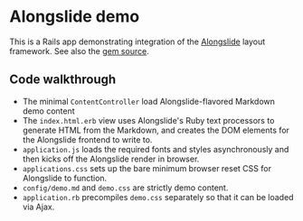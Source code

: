 # Alongslide demo

This is a Rails app demonstrating integration of the [Alongslide](http://alongslide.com)
layout framework. See also the [gem source](github.com/triplecanopy/alongslide).

## Code walkthrough

- The minimal `ContentController` load Alongslide-flavored Markdown demo content
- The `index.html.erb` view uses Alongslide's Ruby text processors to generate
  HTML from the Markdown, and creates the DOM elements for the Alongslide frontend
  to write to.
- `application.js` loads the required fonts and styles asynchronously and then
  kicks off the Alongslide render in browser.
- `applications.css` sets up the bare minimum browser reset CSS for Alongslide
  to function.
- `config/demo.md` and `demo.css` are strictly demo content.
- `application.rb` precompiles `demo.css` separately so that it can be loaded
  via Ajax.
